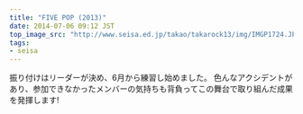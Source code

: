 ```yaml
---
title: "FIVE POP (2013)"
date: 2014-07-06 09:12 JST
top_image_src: "http://www.seisa.ed.jp/takao/takarock13/img/IMGP1724.JPG"
tags:
- seisa
---
```

振り付けはリーダーが決め、6月から練習し始めました。
色んなアクシデントがあり、参加できなかったメンバーの気持ちも背負ってこの舞台で取り組んだ成果を発揮します!